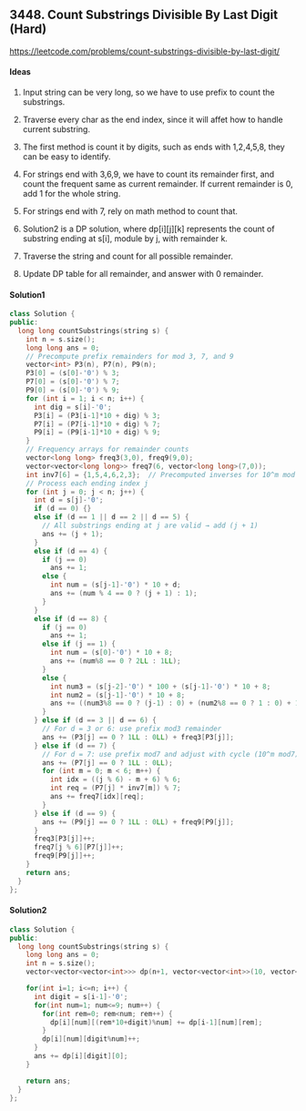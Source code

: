 ## 3448. Count Substrings Divisible By Last Digit (Hard)


https://leetcode.com/problems/count-substrings-divisible-by-last-digit/


#### Ideas
1. Input string can be very long, so we have to use prefix to count the substrings.
2. Traverse every char as the end index, since it will affet how to handle current substring.
3. The first method is count it by digits, such as ends with 1,2,4,5,8, they can be easy to identify.
4. For strings end with 3,6,9, we have to count its remainder first, and count the frequent same as current remainder. If current remainder is 0, add 1 for the whole string.
5. For strings end with 7, rely on math method to count that.

1. Solution2 is a DP solution, where dp[i][j][k] represents the count of substring ending at s[i], module by j, with remainder k.
2. Traverse the string and count for all possible remainder.
3. Update DP table for all remainder, and answer with 0 remainder.

#### Solution1
```C++
class Solution {
public:
  long long countSubstrings(string s) {
    int n = s.size();
    long long ans = 0;
    // Precompute prefix remainders for mod 3, 7, and 9
    vector<int> P3(n), P7(n), P9(n);
    P3[0] = (s[0]-'0') % 3;
    P7[0] = (s[0]-'0') % 7;
    P9[0] = (s[0]-'0') % 9;
    for (int i = 1; i < n; i++) {
      int dig = s[i]-'0';
      P3[i] = (P3[i-1]*10 + dig) % 3;
      P7[i] = (P7[i-1]*10 + dig) % 7;
      P9[i] = (P9[i-1]*10 + dig) % 9;
    }
    // Frequency arrays for remainder counts
    vector<long long> freq3(3,0), freq9(9,0);
    vector<vector<long long>> freq7(6, vector<long long>(7,0));
    int inv7[6] = {1,5,4,6,2,3};  // Precomputed inverses for 10^m mod 7
    // Process each ending index j
    for (int j = 0; j < n; j++) {
      int d = s[j]-'0';
      if (d == 0) {} 
      else if (d == 1 || d == 2 || d == 5) {
        // All substrings ending at j are valid → add (j + 1)
        ans += (j + 1);
      } 
      else if (d == 4) {
        if (j == 0) 
          ans += 1;
        else {
          int num = (s[j-1]-'0') * 10 + d;
          ans += (num % 4 == 0 ? (j + 1) : 1);
        }
      } 
      else if (d == 8) {
        if (j == 0) 
          ans += 1;
        else if (j == 1) {
          int num = (s[0]-'0') * 10 + 8;
          ans += (num%8 == 0 ? 2LL : 1LL);
        } 
        else {
          int num3 = (s[j-2]-'0') * 100 + (s[j-1]-'0') * 10 + 8;
          int num2 = (s[j-1]-'0') * 10 + 8;
          ans += ((num3%8 == 0 ? (j-1) : 0) + (num2%8 == 0 ? 1 : 0) + 1);
        }
      } else if (d == 3 || d == 6) {
        // For d = 3 or 6: use prefix mod3 remainder
        ans += (P3[j] == 0 ? 1LL : 0LL) + freq3[P3[j]];
      } else if (d == 7) {
        // For d = 7: use prefix mod7 and adjust with cycle (10^m mod7)
        ans += (P7[j] == 0 ? 1LL : 0LL);
        for (int m = 0; m < 6; m++) {
          int idx = ((j % 6) - m + 6) % 6;
          int req = (P7[j] * inv7[m]) % 7;
          ans += freq7[idx][req];
        }
      } else if (d == 9) {
        ans += (P9[j] == 0 ? 1LL : 0LL) + freq9[P9[j]];
      }
      freq3[P3[j]]++;
      freq7[j % 6][P7[j]]++;
      freq9[P9[j]]++;
    }
    return ans;
  }
};
```

#### Solution2
```C++
class Solution {
public:
  long long countSubstrings(string s) {
    long long ans = 0;
    int n = s.size();
    vector<vector<vector<int>>> dp(n+1, vector<vector<int>>(10, vector<int>(10)));

    for(int i=1; i<=n; i++) {
      int digit = s[i-1]-'0';
      for(int num=1; num<=9; num++) {
        for(int rem=0; rem<num; rem++) {
          dp[i][num][(rem*10+digit)%num] += dp[i-1][num][rem];
        }
        dp[i][num][digit%num]++;
      }
      ans += dp[i][digit][0];
    }

    return ans;
  }
};
```